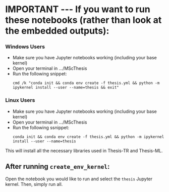 # IMPORTANT --- If you want to run these notebooks (rather than look at the embedded outputs):
### Windows Users
- Make sure you have Jupyter notebooks working (including your base kernel)
- Open your terminal in .../MScThesis
- Run the following snippet:
  ```
  cmd /k "conda init && conda env create -f thesis.yml && python -m ipykernel install --user --name=thesis && exit"
  ```

### Linux Users
- Make sure you have Jupyter notebooks working (including your base kernel)
- Open your terminal in .../MScThesis
- Run the following ssnippet:
  ```
  conda init && conda env create -f thesis.yml && python -m ipykernel install --user --name=thesis
  ```
  
This will install all the necessary libraries used in Thesis-TR and Thesis-ML.

## After running `create_env_kernel`:
Open the notebook you would like to run and select the `thesis` Jupyter kernel. Then, simply run all.
